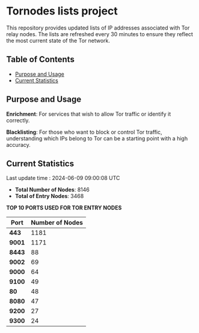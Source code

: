 # Tornodes lists project

This repository provides updated lists of IP addresses associated with Tor relay nodes. The lists are refreshed every 30 minutes to ensure they reflect the most current state of the Tor network.

## Table of Contents

- [Purpose and Usage](#purpose-and-usage)
- [Current Statistics](#current-statistics)


## Purpose and Usage

**Enrichment**: For services that wish to allow Tor traffic or identify it correctly.

**Blacklisting**: For those who want to block or control Tor traffic, understanding which IPs belong to Tor can be a starting point with a high accuracy.

## Current Statistics

Last update time : 2024-06-09 09:00:08 UTC

- **Total Number of Nodes**: 8146
- **Total of Entry Nodes**: 3468

**TOP 10 PORTS USED FOR TOR ENTRY NODES**

| **Port** | **Number of Nodes** |
|------|-----------------|
| **443**   | 1181  |
| **9001**   | 1171  |
| **8443**   | 88  |
| **9002**   | 69  |
| **9000**   | 64  |
| **9100**   | 49  |
| **80**   | 48  |
| **8080**   | 47  |
| **9200**   | 27  |
| **9300**   | 24  |

